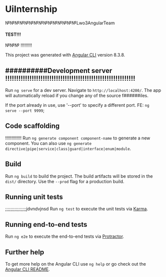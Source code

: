 # UiInternship
№№№№№№№№№№№№№№№Lwo3AngularTeam
#### TEST!!!
№№№ !!!!!!!!!

This project was generated with [Angular CLI](https://github.com/angular/angular-cli) version 8.3.8.

## ##########Development server !!!!!!!!!!!!!!!!!!!!!!!!!!!!!!!!!!!!!!!!!!!!!!!!!!!!!!!!!!!

Run `ng serve` for a dev server. Navigate to `http://localhost:4200/`. The app will automatically reload if you change any of the source f######iles.

If the port already in use, use '--port' to specify a different port. FE: `ng serve --port 9999`;

## Code scaffolding
!!!!!!!!!!!!!
Run `ng generate component component-name` to generate a new component. You can also use `ng generate directive|pipe|service|class|guard|interface|enum|module`.

## Build

Run `ng build` to build the project. The build artifacts will be stored in the `dist/` directory. Use the `--prod` flag for a production build.

## Running unit tests
;;;;;;;;;;;;;;;;jdvndvjnsd
Run `ng test` to execute the unit tests via [Karma](https://karma-runner.github.io).

## Running end-to-end tests

Run `ng e2e` to execute the end-to-end tests via [Protractor](http://www.protractortest.org/).

## Further help

To get more help on the Angular CLI use `ng help` or go check out the [Angular CLI README](https://github.com/angular/angular-cli/blob/master/README.md).
